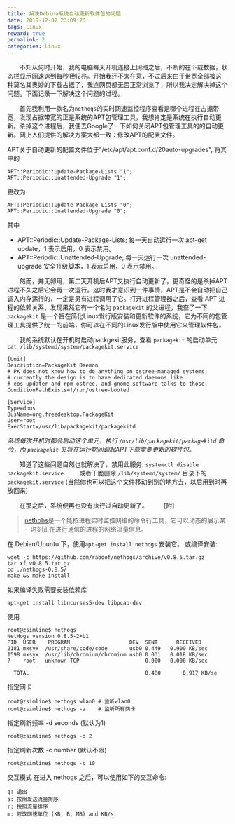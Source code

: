 ```yaml
---
title: 解决Debina系统自动更新软件包的问题
date: 2019-12-02 23:09:23
tags: Linux
reward: true
permalink: 2
categories: Linux
---
```


　　不知从何时开始，我的电脑每天开机连接上网络之后，不断的在下载数据，状态栏显示网速达到每秒1到2兆。开始我还不太在意，不过后来由于带宽全部被这种莫名其奥妙的下载占据了，我连网页都无否正常浏览了，所以我决定解决掉这个问题。下面记录一下解决这个问题的过程。

　　首先我利用一款名为`nethogs`的实时网速监控程序查看是哪个进程在占据带宽，发现占据带宽的正是系统的APT包管理工具，我想肯定是系统在执行自动更新。杀掉这个进程后，我便去Google了一下如何关闭APT包管理工具的的自动更新。网上人们提供的解决方案大都一致：修改APT的配置文件。

APT关于自动更新的配置文件位于"/etc/apt/apt.conf.d/20auto-upgrades", 将其中的
```shell
APT::Periodic::Update-Package-Lists "1";
APT::Periodic::Unattended-Upgrade "1";
```
更改为
```shell
APT::Periodic::Update-Package-Lists "0";
APT::Periodic::Unattended-Upgrade "0";
```
其中
- APT::Periodic::Update-Package-Lists; 每一天自动运行一次 apt-get update，1 表示启用，0 表示禁用。
- APT::Periodic::Unattended-Upgrade; 每一天运行一次 unattended-upgrade 安全升级脚本，1 表示启用，0 表示禁用。
  
　　然而，并无卵用，第二天开机后APT又执行自动更新了，更奇怪的是杀掉APT进程不久之后它会再一次运行。这时我才意识到一件事情，APT是不会自动把自己调入内存运行的，一定是另有进程调用了它。打开进程管理器之后，查看 APT 进程的依赖关系，发现果然它有一个名为 `packagekit` 的父进程，我查了一下 `packagekit` 是一个旨在简化Linux发行版安装和更新软件的系统，它为不同的包管理工具提供了统一的前端，你可以在不同的Linux发行版中使用它来管理软件包。

　　我的系统默认在开机时启动packgekit服务，查看 `packagekit` 的启动单元: 
`cat /lib/systemd/system/packagekit.service`
```shell
[Unit]
Description=PackageKit Daemon
# PK does not know how to do anything on ostree-managed systems;
# currently the design is to have dedicated daemons like
# eos-updater and rpm-ostree, and gnome-software talks to those.
ConditionPathExists=!/run/ostree-booted

[Service]
Type=dbus
BusName=org.freedesktop.PackageKit
User=root
ExecStart=/usr/lib/packagekit/packagekitd
```
*系统每次开机时都会启动这个单元，执行 `/usr/lib/packagekit/packagekitd` 命令，而 `packagekit` 又将在运行期间调起APT下载需要更新的软件包。*

　　知道了这些问题自然也就解决了，禁用此服务: `systemctl disable packagekit.service`.
　　或者干脆删除 `/lib/systemd/system/` 目录下的 `packagekit.service` (当然你也可以把这个文件移动到别的地方去，以后用到时再放回来)

　　在那之后，系统便再也没有执行过自动更新了。
　　
[附]
>[nethohs](https://github.com/raboof/nethogs)是一个能按进程实时监控网络的命令行工具，它可以动态的展示某一时刻正在进行通信的进程的网络流量信息。

在 Debian/Ubuntu 下，使用`apt-get install nethogs` 安装它。
或编译安装:
```shell
wget -c https://github.com/raboof/nethogs/archive/v0.8.5.tar.gz
tar xf v0.8.5.tar.gz 
cd ./nethogs-0.8.5/
make && make install
```
如果编译失败需要安装依赖库
```
apt-get install libncurses5-dev libpcap-dev
```

使用

```shell
root@zsimline$ nethogs
NetHogs version 0.8.5-2+b1
PID  USER    PROGRAM                   DEV  SENT      RECEIVED  
2181 mxsyx  /usr/share/code/code       usb0 0.449   0.900 KB/sec
1598 mxsyx  /usr/lib/chromium/chromium usb0 0.031   0.018 KB/sec
?    root   unknown TCP                     0.000   0.000 KB/sec

  TOTAL                                     0.480       0.917 KB/se
```

指定网卡
```shell
root@zsimline$ nethogs wlan0 # 监听wlan0
root@zsimline$ nethogs -a    # 监听所有网卡
```

指定刷新频率 -d seconds (默认为1)
```shell
root@zsimline$ nethogs -d 2
```

指定刷新次数 -c number (默认不限)
```shell
root@zsimline$ nethogs -c 10
```

交互模式
在进入 nethogs 之后，可以使用如下的交互命令:
```shell
q: 退出
s: 按照发送流量排序
r: 按照流量排序
m: 修改网速单位 (KB, B, MB) and KB/s
```